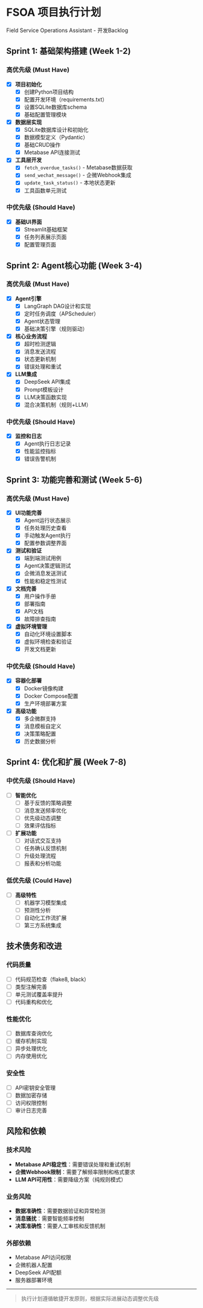 # FSOA 项目执行计划

Field Service Operations Assistant - 开发Backlog

## Sprint 1: 基础架构搭建 (Week 1-2)

### 高优先级 (Must Have)
- [x] **项目初始化**
  - [x] 创建Python项目结构
  - [x] 配置开发环境（requirements.txt）
  - [x] 设置SQLite数据库schema
  - [x] 基础配置管理模块

- [x] **数据层实现**
  - [x] SQLite数据库设计和初始化
  - [x] 数据模型定义（Pydantic）
  - [x] 基础CRUD操作
  - [x] Metabase API连接测试

- [x] **工具层开发**
  - [x] `fetch_overdue_tasks()` - Metabase数据获取
  - [x] `send_wechat_message()` - 企微Webhook集成
  - [x] `update_task_status()` - 本地状态更新
  - [x] 工具函数单元测试

### 中优先级 (Should Have)
- [x] **基础UI界面**
  - [x] Streamlit基础框架
  - [x] 任务列表展示页面
  - [x] 配置管理页面

## Sprint 2: Agent核心功能 (Week 3-4)

### 高优先级 (Must Have)
- [x] **Agent引擎**
  - [x] LangGraph DAG设计和实现
  - [x] 定时任务调度（APScheduler）
  - [x] Agent状态管理
  - [x] 基础决策引擎（规则驱动）

- [x] **核心业务流程**
  - [x] 超时检测逻辑
  - [x] 消息发送流程
  - [x] 状态更新机制
  - [x] 错误处理和重试

- [x] **LLM集成**
  - [x] DeepSeek API集成
  - [x] Prompt模板设计
  - [x] LLM决策函数实现
  - [x] 混合决策机制（规则+LLM）

### 中优先级 (Should Have)
- [x] **监控和日志**
  - [x] Agent执行日志记录
  - [x] 性能监控指标
  - [x] 错误告警机制

## Sprint 3: 功能完善和测试 (Week 5-6)

### 高优先级 (Must Have)
- [x] **UI功能完善**
  - [x] Agent运行状态展示
  - [x] 任务处理历史查看
  - [x] 手动触发Agent执行
  - [x] 配置参数调整界面

- [x] **测试和验证**
  - [x] 端到端测试用例
  - [x] Agent决策逻辑测试
  - [x] 企微消息发送测试
  - [x] 性能和稳定性测试

- [x] **文档完善**
  - [x] 用户操作手册
  - [x] 部署指南
  - [x] API文档
  - [x] 故障排查指南

- [x] **虚拟环境管理**
  - [x] 自动化环境设置脚本
  - [x] 虚拟环境检查和验证
  - [x] 开发文档更新

### 中优先级 (Should Have)
- [x] **容器化部署**
  - [x] Docker镜像构建
  - [x] Docker Compose配置
  - [x] 生产环境部署方案

- [x] **高级功能**
  - [x] 多企微群支持
  - [x] 消息模板自定义
  - [x] 决策策略配置
  - [x] 历史数据分析

## Sprint 4: 优化和扩展 (Week 7-8)

### 中优先级 (Should Have)
- [ ] **智能优化**
  - [ ] 基于反馈的策略调整
  - [ ] 消息发送频率优化
  - [ ] 优先级动态调整
  - [ ] 效果评估指标

- [ ] **扩展功能**
  - [ ] 对话式交互支持
  - [ ] 任务确认反馈机制
  - [ ] 升级处理流程
  - [ ] 报表和分析功能

### 低优先级 (Could Have)
- [ ] **高级特性**
  - [ ] 机器学习模型集成
  - [ ] 预测性分析
  - [ ] 自动化工作流扩展
  - [ ] 第三方系统集成

## 技术债务和改进

### 代码质量
- [ ] 代码规范检查（flake8, black）
- [ ] 类型注解完善
- [ ] 单元测试覆盖率提升
- [ ] 代码重构和优化

### 性能优化
- [ ] 数据库查询优化
- [ ] 缓存机制实现
- [ ] 异步处理优化
- [ ] 内存使用优化

### 安全性
- [ ] API密钥安全管理
- [ ] 数据加密存储
- [ ] 访问权限控制
- [ ] 审计日志完善

## 风险和依赖

### 技术风险
- **Metabase API稳定性**：需要错误处理和重试机制
- **企微Webhook限制**：需要了解频率限制和格式要求
- **LLM API可用性**：需要降级方案（纯规则模式）

### 业务风险
- **数据准确性**：需要数据验证和异常检测
- **消息骚扰**：需要智能频率控制
- **决策准确性**：需要人工审核和反馈机制

### 外部依赖
- Metabase API访问权限
- 企微机器人配置
- DeepSeek API配额
- 服务器部署环境

---
> 执行计划遵循敏捷开发原则，根据实际进展动态调整优先级
